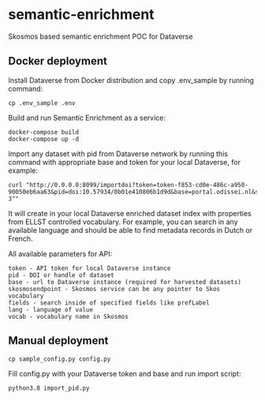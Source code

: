 # semantic-enrichment
Skosmos based semantic enrichment POC for Dataverse

## Docker deployment
Install Dataverse from Docker distribution and copy .env_sample by running command:
```
cp .env_sample .env
```
Build and run Semantic Enrichment as a service:
```
docker-compose build
docker-compose up -d
```
Import any dataset with pid from Dataverse network by running this command with appropriate base and token for your local Dataverse, for example:
```
curl "http://0.0.0.0:8099/importdoi?token=token-f853-cd0e-486c-a950-90050eb6aa63&pid=doi:10.57934/0b01e410806b1d9d&base=portal.odissei.nl&skosmosendpoint=https://thesauri.cessda.eu&fields=prefLabel&lang=nl&vocab=elsst-3""
```
It will create in your local Dataverse enriched dataset index with properties from ELLST controlled vocabulary. For example, you can search in any available language and should be able to find metadata records in Dutch or French.

All available parameters for API:
```
token - API token for local Dataverse instance
pid - DOI or handle of dataset
base - url to Dataverse instance (required for harvested datasets)
skosmosendpoint - Skosmos service can be any pointer to Skos vocabulary
fields - search inside of specified fields like prefLabel
lang - language of value
vocab - vocabulary name in Skosmos
```

## Manual deployment
```
cp sample_config.py config.py
```
Fill config.py with your Dataverse token and base and run import script:
```
python3.8 import_pid.py
```
